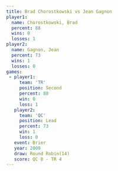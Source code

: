 ```yaml
---
title: Brad Chorostkowski vs Jean Gagnon
player1:                   
  name: Chorostkowski, Brad
  percent: 88              
  wins: 0                  
  losses: 1                
player2:                   
  name: Gagnon, Jean       
  percent: 73              
  wins: 1                  
  losses: 0                
games:
 - player1:          
     team: 'TR'      
     position: Second
     percent: 88     
     win: 0          
     loss: 1         
   player2:        
     team: 'QC'    
     position: Lead
     percent: 73   
     win: 1        
     loss: 0       
   event: Brier         
   year: 2009           
   draw: Round Robin(14)
   score: QC 8 - TR 4   
---
```

